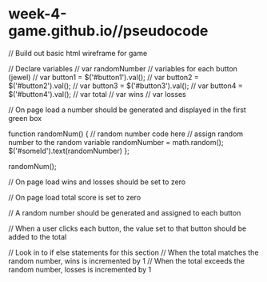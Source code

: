 # week-4-game.github.io//pseudocode
// Build out basic html wireframe for game

// Declare variables
//    var randomNumber
//    variables for each button (jewel)
//      var button1 = $('#button1').val();
//      var button2 = $('#button2').val();
//      var button3 = $('#button3').val();
//      var button4 = $('#button4').val();
//    var total
//    var wins
//    var losses

// On page load a number should be generated and displayed in the first green box

function randomNum() {
  // random number code here
  // assign random number to the random variable
  randomNumber = math.random();
  $('#someId').text(randomNumber)
};

randomNum();

// On page load wins and losses should be set to zero

// On page load total score is set to zero

// A random number should be generated and assigned to each button

// When a user clicks each button, the value set to that button should be added to the total

// Look in to if else statements for this section
//    When the total matches the random number, wins is incremented by 1
//    When the total exceeds the random number, losses is incremented by 1
